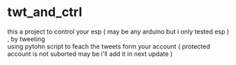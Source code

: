 # twt_and_ctrl

 this a project to control your esp ( may be any arduino but i only tested esp ) , by tweeting\
 using pytohn script to feach the tweets form your account ( protected account is not suborted  may be i'll add it in next update ) 
